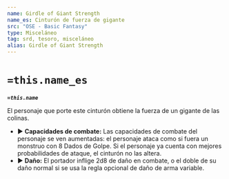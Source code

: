 ```yaml
---
name: Girdle of Giant Strength
name_es: Cinturón de fuerza de gigante
src: "OSE - Basic Fantasy"
type: Misceláneo
tag: srd, tesoro, misceláneo
alias: Girdle of Giant Strength
---
```

# `=this.name_es` 

**_`=this.name`_**

El personaje que porte este cinturón obtiene la fuerza de un gigante de las colinas. 
- ▶ **Capacidades de combate:** Las capacidades de combate del personaje se ven aumentadas: el personaje ataca como si fuera un monstruo con 8 Dados de Golpe. Si el personaje ya cuenta con mejores probabilidades de ataque, el cinturón no las altera. 
- ▶ **Daño:** El portador inflige 2d8 de daño en combate, o el doble de su daño normal si se usa la regla opcional de daño de arma variable.

